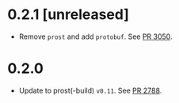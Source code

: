 # 0.2.1 [unreleased]

- Remove `prost` and add `protobuf`. See [PR 3050].

[PR 3050]: https://github.com/libp2p/rust-libp2p/pull/3050

# 0.2.0

- Update to prost(-build) `v0.11`. See [PR 2788].

[PR 2788]: https://github.com/libp2p/rust-libp2p/pull/2788/